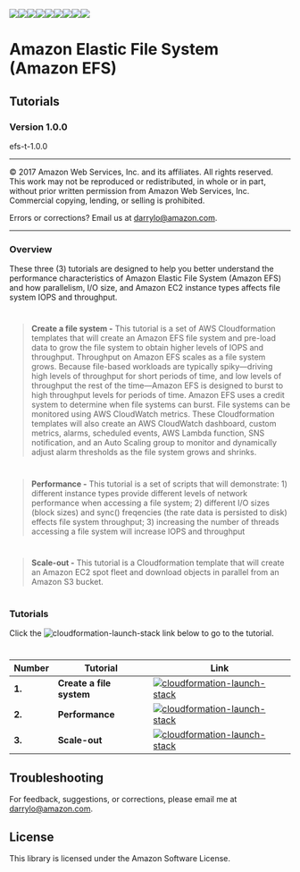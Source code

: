 ![](https://s3.amazonaws.com/aws-us-east-1/tutorial/AWS_logo_PMS_300x180.png)![](https://s3.amazonaws.com/aws-us-east-1/tutorial/100x100_benefit_available.png)![](https://s3.amazonaws.com/aws-us-east-1/tutorial/100x100_benefit_ingergration.png)![](https://s3.amazonaws.com/aws-us-east-1/tutorial/100x100_benefit_ecryption-lock.png)![](https://s3.amazonaws.com/aws-us-east-1/tutorial/100x100_benefit_fully-managed.png)![](https://s3.amazonaws.com/aws-us-east-1/tutorial/100x100_benefit_lowcost-affordable.png)![](https://s3.amazonaws.com/aws-us-east-1/tutorial/100x100_benefit_performance.png)![](https://s3.amazonaws.com/aws-us-east-1/tutorial/100x100_benefit_scalable.png)![](https://s3.amazonaws.com/aws-us-east-1/tutorial/100x100_benefit_storage.png)

# **Amazon Elastic File System (Amazon EFS)**

## Tutorials

### Version 1.0.0

efs-t-1.0.0

---

© 2017 Amazon Web Services, Inc. and its affiliates. All rights reserved. This work may not be  reproduced or redistributed, in whole or in part, without prior written permission from Amazon Web Services, Inc. Commercial copying, lending, or selling is prohibited.

Errors or corrections? Email us at [darrylo@amazon.com](mailto:darrylo@amazon.com).

---

### Overview

These three (3) tutorials are designed to help you better understand the performance characteristics of Amazon Elastic File System (Amazon EFS) and how parallelism, I/O size, and Amazon EC2 instance types affects file system IOPS and throughput.
#


>**Create a file system -** This tutorial is a set of AWS Cloudformation templates that will create an Amazon EFS file system and pre-load data to grow the file system to obtain higher levels of IOPS and throughput. Throughput on Amazon EFS scales as a file system grows. Because file-based workloads are typically spiky—driving high levels of throughput for short periods of time, and low levels of throughput the rest of the time—Amazon EFS is designed to burst to high throughput levels for periods of time. Amazon EFS uses a credit system to determine when file systems can burst. File systems can be monitored using AWS CloudWatch metrics. These Cloudformation templates will also create an AWS CloudWatch dashboard, custom metrics, alarms, scheduled events, AWS Lambda function, SNS notification, and an Auto Scaling group to monitor and dynamically adjust alarm thresholds as the file system grows and shrinks.
#

>**Performance -** This tutorial is a set of scripts that will demonstrate: 1) different instance types provide different levels of network performance when accessing a file system; 2) different I/O sizes (block sizes) and sync() freqencies (the rate data is persisted to disk) effects file system throughput; 3) increasing the number of threads accessing a file system will increase IOPS and throughput
#

>**Scale-out -** This tutorial is a Cloudformation template that will create an Amazon EC2 spot fleet and download objects in parallel from an Amazon S3 bucket.
#

### Tutorials
Click the  ![cloudformation-launch-stack](https://s3.amazonaws.com/aws-us-east-1/tutorial/create-efs-resources/efs-tutorial-button-20171120.png) link below to go to the tutorial.
#
| Number | Tutorial | Link |
| --- | --- | ---
| **1.** | **Create a file system** | [![cloudformation-launch-stack](https://s3.amazonaws.com/aws-us-east-1/tutorial/create-efs-resources/efs-tutorial-button-20171120.png)](https://console.aws.amazon.com/cloudformation/home?region=us-east-1#/stacks/new?stackName=efs-burst-credit-balance-notifications&templateURL=https://s3.amazonaws.com/aws-us-east-1/tutorial/efs-burst-credit_balance-cloudwatch-alarms.yaml) |
| **2.** | **Performance** | [![cloudformation-launch-stack](https://s3.amazonaws.com/aws-us-east-1/tutorial/create-efs-resources/efs-tutorial-button-20171120.png)](https://console.aws.amazon.com/cloudformation/home?region=us-east-2#/stacks/new?stackName=efs-burst-credit-balance-notifications&templateURL=https://s3.amazonaws.com/aws-us-east-1/tutorial/efs-burst-credit_balance-cloudwatch-alarms.yaml) |
| **3.** | **Scale-out** | [![cloudformation-launch-stack](https://s3.amazonaws.com/aws-us-east-1/tutorial/create-efs-resources/efs-tutorial-button-20171120.png)](https://console.aws.amazon.com/cloudformation/home?region=us-west-2#/stacks/new?stackName=efs-burst-credit-balance-notifications&templateURL=https://s3.amazonaws.com/aws-us-east-1/tutorial/efs-burst-credit_balance-cloudwatch-alarms.yaml) |


## Troubleshooting


For feedback, suggestions, or corrections, please email me at [darrylo@amazon.com](mailto:darrylo@amazon.com).


## License

This library is licensed under the Amazon Software License.
